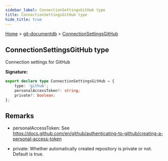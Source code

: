 ```yaml
---
sidebar_label: ConnectionSettingsGitHub type
title: ConnectionSettingsGitHub type
hide_title: true
---
```


[Home](./index.md) &gt; [git-documentdb](./git-documentdb.md) &gt; [ConnectionSettingsGitHub](./git-documentdb.connectionsettingsgithub.md)

## ConnectionSettingsGitHub type

Connection settings for GitHub

<b>Signature:</b>

```typescript
export declare type ConnectionSettingsGitHub = {
    type: 'github';
    personalAccessToken?: string;
    private?: boolean;
};
```

## Remarks

- personalAccessToken: See https://docs.github.com/en/github/authenticating-to-github/creating-a-personal-access-token

- private: Whether automatically created repository is private or not. Default is true.

